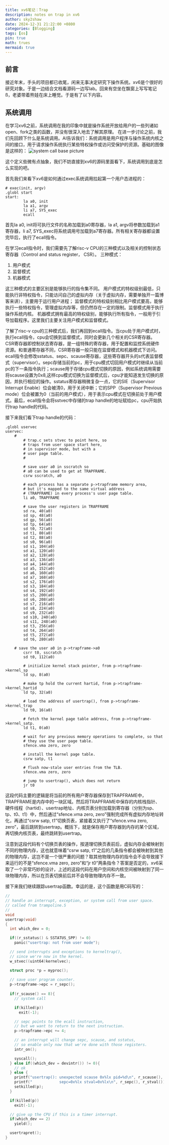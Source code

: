```yaml
---
title: xv6笔记：Trap
description: notes on trap in xv6
author: sky2shaw
date: 2024-12-31 21:22:00 +0800
categories: [Blogging]
tags: [os]
pin: true
math: trues
mermaid: true
---
```


## 前言
接近年末，手头的项目都已收尾，闲来无事决定研究下操作系统。xv6是个很好的研究对象。于是一边结合文档看源码一边写lab。回来有空坐在飘窗上写写笔记ß，老婆带着熊娃在床上睡觉。于是有了以下内容。

## 系统调用
在学习xv6之前，系统调用在我的印象中就是操作系统开放给用户的一些列诸如open、fork之类的函数，并没有很深入地去了解其原理。
在进一步讨论之前，我们先回顾下什么是系统调用。AI告诉我们：系统调用是用户程序与操作系统内核之间的接口，用于请求操作系统执行某些特权操作或访问受保护的资源。基础的图像是这样的：
![system call base picture](/assets/img/xv6.001.png)

这个定义些微有点抽象，我们不妨直接到xv6的源码里面看下，系统调用到底是怎么实现的吧。

首先我们来看下xv6是如何通过exec系统调用拉起第一个用户态进程的：

``` Assembly
# exec(init, argv)
.globl start
start:
        la a0, init
        la a1, argv
        li a7, SYS_exec
        ecall
```
首先la a0, init将可执行文件的名称加载到a0寄存器，la a1, argv将参数加载到a1寄存器，li a7, SYS_exec将系统调用号加载到a7寄存器。所有相关寄存器都设置完毕后，执行了ecall指令。

在学习ecall指令时，我们需要先了解risc-v CPU的三种模式以及相关的控制状态寄存器（Control and status register， CSR）。
三种模式：

1. 用户模式
2. 监督模式
3. 机器模式

这三种模式的主要区别是能够执行的指令集不同。
用户模式的特权级别最低，只能执行非特权指令，只能访问自己的虚拟内存（关于虚拟内存，需要单独开一篇博客来讲），主要用于运行用户进程；
监督模式的特权级别相比用户模式要高，能够执行一些特权指令，管理虚拟内存等，但仍然存在一定的限制。监督模式用于执行操作系统内核。
机器模式拥有最高的特权级别，能够执行所有指令，一般用于引导加载程序。这里我们主要关注用户模式和监督模式。

了解了risc-v cpu的三种模式后，我们再回到ecall指令。当cpu处于用户模式时，执行ecall指令，cpu会切换到监督模式，同时会更新几个相关的CSR寄存器。CSR寄存器即控制状态寄存器，是一组特殊的寄存器，用于配置和监控系统硬件资源。和普通寄存器不同，CSR寄存器一般只能在监督模式和机器模式下访问。ecall指令会修改sstatus、sepc、scause寄存器，这些寄存器开头的s代表监督模式（supervisor）。sepc存储当前的pc，用于cpu模式切回用户模式时继续从当前pc的下一条指令执行；scause用于存储cpu模式切换的原因，例如系统调用需要将scause设置为0x8,这样cpu模式切换为监督模式后，cpu才能知道发生切换的原因，并执行相应的操作。sstatus寄存器稍微复杂一点，它的SIE（Supervisor Interrupt Enable）位会被清0，用于关闭中断；它的SPP（Supervisor Previous mode）位会被置为0（当前的用户模式），用于表示cpu模式在切换前处于用户模式。最后，ecall指令会将sstvec中存储的trap handle的地址赋给pc，cpu开始执行trap handle的代码。

接下来我们看下trap handle的代码：
``` Assembly
.globl uservec
uservec:    
	#
        # trap.c sets stvec to point here, so
        # traps from user space start here,
        # in supervisor mode, but with a
        # user page table.
        #

        # save user a0 in sscratch so
        # a0 can be used to get at TRAPFRAME.
        csrw sscratch, a0

        # each process has a separate p->trapframe memory area,
        # but it's mapped to the same virtual address
        # (TRAPFRAME) in every process's user page table.
        li a0, TRAPFRAME
        
        # save the user registers in TRAPFRAME
        sd ra, 40(a0)
        sd sp, 48(a0)
        sd gp, 56(a0)
        sd tp, 64(a0)
        sd t0, 72(a0)
        sd t1, 80(a0)
        sd t2, 88(a0)
        sd s0, 96(a0)
        sd s1, 104(a0)
        sd a1, 120(a0)
        sd a2, 128(a0)
        sd a3, 136(a0)
        sd a4, 144(a0)
        sd a5, 152(a0)
        sd a6, 160(a0)
        sd a7, 168(a0)
        sd s2, 176(a0)
        sd s3, 184(a0)
        sd s4, 192(a0)
        sd s5, 200(a0)
        sd s6, 208(a0)
        sd s7, 216(a0)
        sd s8, 224(a0)
        sd s9, 232(a0)
        sd s10, 240(a0)
        sd s11, 248(a0)
        sd t3, 256(a0)
        sd t4, 264(a0)
        sd t5, 272(a0)
        sd t6, 280(a0)

	# save the user a0 in p->trapframe->a0
        csrr t0, sscratch
        sd t0, 112(a0)

        # initialize kernel stack pointer, from p->trapframe->kernel_sp
        ld sp, 8(a0)

        # make tp hold the current hartid, from p->trapframe->kernel_hartid
        ld tp, 32(a0)

        # load the address of usertrap(), from p->trapframe->kernel_trap
        ld t0, 16(a0)

        # fetch the kernel page table address, from p->trapframe->kernel_satp.
        ld t1, 0(a0)

        # wait for any previous memory operations to complete, so that
        # they use the user page table.
        sfence.vma zero, zero

        # install the kernel page table.
        csrw satp, t1

        # flush now-stale user entries from the TLB.
        sfence.vma zero, zero

        # jump to usertrap(), which does not return
        jr t0
```

这段代码主要的逻辑是将当前的所有用户寄存器保存到TRAPFRAME中，TRAPFRAME是内存中的一块区域。然后将TRAPFRAME中保存的内核栈指针、硬件线程（hartid）、usertrap地址、内核页表分别加载到寄存器（分别为sp、tp、t0、t1）中，然后通过“sfence.vma zero, zero”强制完成所有虚拟内存地址转化，再通过“csrw satp, t1”切换页表，紧接着又执行了“sfence.vma zero, zero”，最后跳转到usertrap。概括下，就是保存用户寄存器到内存的某个区域，再切换内核页表，最终跳转到usertrap。

注意到这段代码有个切换页表的操作，按道理切换页表前后，虚拟内存会被映射到不同的物理内存，这也就意味着“csrw satp, t1”之后的几条指令都会被映射到其他的物理内存，这岂不是一个很严重的问题？取其他物理内存的指令会不会导致接下来运行的不是“sfence.vma zero, zero”和“jr t0”两条指令？答案是否定的，xv6采取了一个非常巧妙的设计，上述的这段代码在用户空间和内核空间被映射到了同一块物理内存，所以在页表切换前后并不会导致物理内存不一致。

接下来我们继续跟踪usertrap函数。幸运的是，这个函数是用C码写的：
``` c
//
// handle an interrupt, exception, or system call from user space.
// called from trampoline.S
//
void
usertrap(void)
{
  int which_dev = 0;

  if((r_sstatus() & SSTATUS_SPP) != 0)
    panic("usertrap: not from user mode");

  // send interrupts and exceptions to kerneltrap(),
  // since we're now in the kernel.
  w_stvec((uint64)kernelvec);

  struct proc *p = myproc();
  
  // save user program counter.
  p->trapframe->epc = r_sepc();
  
  if(r_scause() == 8){
    // system call

    if(killed(p))
      exit(-1);

    // sepc points to the ecall instruction,
    // but we want to return to the next instruction.
    p->trapframe->epc += 4;

    // an interrupt will change sepc, scause, and sstatus,
    // so enable only now that we're done with those registers.
    intr_on();

    syscall();
  } else if((which_dev = devintr()) != 0){
    // ok
  } else {
    printf("usertrap(): unexpected scause 0x%lx pid=%d\n", r_scause(), p->pid);
    printf("            sepc=0x%lx stval=0x%lx\n", r_sepc(), r_stval());
    setkilled(p);
  }

  if(killed(p))
    exit(-1);

  // give up the CPU if this is a timer interrupt.
  if(which_dev == 2)
    yield();

  usertrapret();
}
```